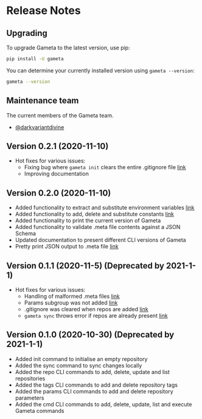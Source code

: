 # Release Notes

## Upgrading

To upgrade Gameta to the latest version, use pip:

```bash
pip install -U gameta
```

You can determine your currently installed version using `gameta --version`:

```bash
gameta --version
```

## Maintenance team

The current members of the Gameta team.

* [@darkvariantdivine](https://github.com/darkvariantdivine/)


## Version 0.2.1 (2020-11-10)

* Hot fixes for various issues:
  * Fixing bug where `gameta init` clears the entire .gitignore file [link](https://github.com/genius-systems/gameta/issues/10)
  * Improving documentation

## Version 0.2.0 (2020-11-10)

* Added functionality to extract and substitute environment variables [link](https://github.com/genius-systems/gameta/issues/16)
* Added functionality to add, delete and substitute constants [link](https://github.com/genius-systems/gameta/issues/16)
* Added functionality to print the current version of Gameta
* Added functionality to validate .meta file contents against a JSON Schema
* Updated documentation to present different CLI versions of Gameta
* Pretty print JSON output to .meta file [link](https://github.com/genius-systems/gameta/issues/17)

## Version 0.1.1 (2020-11-5) (Deprecated by 2021-1-1)

* Hot fixes for various issues:
  * Handling of malformed .meta files [link](https://github.com/genius-systems/gameta/issues/13)
  * Params subgroup was not added [link](https://github.com/genius-systems/gameta/issues/11)
  * .gitignore was cleared when repos are added [link](https://github.com/genius-systems/gameta/issues/10)
  * `gameta sync` throws error if repos are already present [link](https://github.com/genius-systems/gameta/issues/9)
      
## Version 0.1.0 (2020-10-30) (Deprecated by 2021-1-1)

* Added init command to initialise an empty repository
* Added the sync command to sync changes locally
* Added the repo CLI commands to add, delete, update and list repositories
* Added the tags CLI commands to add and delete repository tags
* Added the params CLI commands to add and delete repository parameters
* Added the cmd CLI commands to add, delete, update, list and execute Gameta commands
